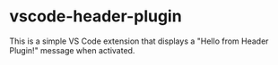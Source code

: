 # vscode-header-plugin

This is a simple VS Code extension that displays a "Hello from Header Plugin!" message when activated.
